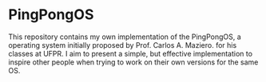 # PingPongOS
This repository contains my own implementation of the PingPongOS, a operating system initially proposed by Prof. Carlos A. Maziero. for his classes at UFPR. I aim to present a simple, but effective implementation to inspire other people when trying to work on their own versions for the same OS.
